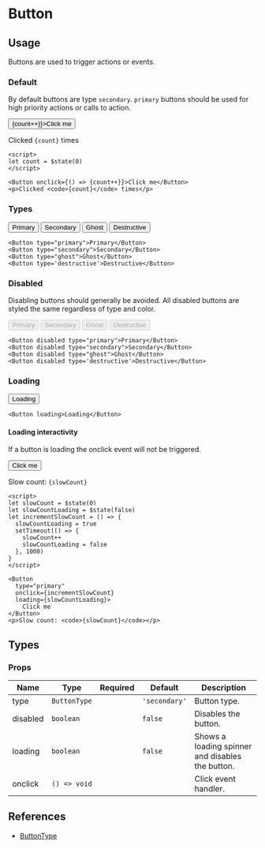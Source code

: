<script lang="ts">
import Button from '$lib/components/Button.svelte'
import DocsExample from '$lib/components/utils/DocsExample.svelte'

let count = $state(0)

let slowCount = $state(0)
let slowCountLoading = $state(false)
let incrementSlowCount = () => {
  slowCountLoading = true
  setTimeout(() => {
    slowCount++
    slowCountLoading = false
  }, 1000)
}
</script>

# Button

## Usage

Buttons are used to trigger actions or events.

### Default

By default buttons are type `secondary`. `primary` buttons should be used for high priority actions or calls to action.

<DocsExample>
  <Button onclick={() => {count++}}>Click me</Button>
</DocsExample>
<DocsExample>
  <p>Clicked <code>{count}</code> times</p>
</DocsExample>

```svelte
<script>
let count = $state(0)
</script>

<Button onclick={() => {count++}}>Click me</Button>
<p>Clicked <code>{count}</code> times</p>
```

### Types

<DocsExample>
  <Button type='primary'>Primary</Button>
  <Button type='secondary'>Secondary</Button>
  <Button type='ghost'>Ghost</Button>
  <Button type='destructive'>Destructive</Button>
</DocsExample>

```svelte
<Button type="primary">Primary</Button>
<Button type="secondary">Secondary</Button>
<Button type="ghost">Ghost</Button>
<Button type='destructive'>Destructive</Button>
```

### Disabled

Disabling buttons should generally be avoided. All disabled buttons are styled the same regardless of type and color.

<DocsExample>
  <Button disabled type='primary'>Primary</Button>
  <Button disabled type='secondary'>Secondary</Button>
  <Button disabled type='ghost'>Ghost</Button>
  <Button disabled type='destructive'>Destructive</Button>
</DocsExample>

```svelte
<Button disabled type="primary">Primary</Button>
<Button disabled type="secondary">Secondary</Button>
<Button disabled type="ghost">Ghost</Button>
<Button disabled type='destructive'>Destructive</Button>
```

### Loading

<DocsExample>
  <Button loading>Loading</Button>
</DocsExample>

```svelte
<Button loading>Loading</Button>
```

#### Loading interactivity

If a button is loading the onclick event will not be triggered.

<DocsExample>
  <Button type='primary' onclick={incrementSlowCount} loading={slowCountLoading}>Click me</Button>
</DocsExample>
<DocsExample>
  <p>Slow count: <code>{slowCount}</code></p>
</DocsExample>

```svelte
<script>
let slowCount = $state(0)
let slowCountLoading = $state(false)
let incrementSlowCount = () => {
  slowCountLoading = true
  setTimeout(() => {
    slowCount++
    slowCountLoading = false
  }, 1000)
}
</script>

<Button
  type="primary"
  onclick={incrementSlowCount}
  loading={slowCountLoading}>
    Click me
</Button>
<p>Slow count: <code>{slowCount}</code></p>
```

## Types

### Props

| Name     | Type         | Required | Default       | Description                                      |
| -------- | ------------ | :------: | ------------- | ------------------------------------------------ |
| type     | `ButtonType` |          | `'secondary'` | Button type.                                     |
| disabled | `boolean`    |          | `false`       | Disables the button.                             |
| loading  | `boolean`    |          | `false`       | Shows a loading spinner and disables the button. |
| onclick  | `() => void` |          |               | Click event handler.                             |

## References

- [ButtonType](/docs/types/input#buttontype)
